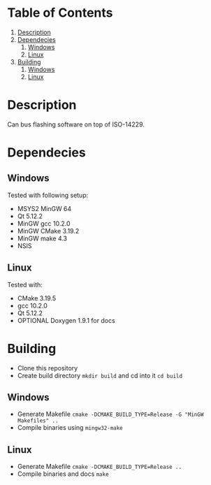 
# Table of Contents

1.  [Description](#orgb9ac75a)
2.  [Dependecies](#orga100cf1)
    1.  [Windows](#org60736eb)
    2.  [Linux](#org5f752a6)
3.  [Building](#orgbe61656)
    1.  [Windows](#org477a72f)
    2.  [Linux](#org954e007)


<a id="orgb9ac75a"></a>

# Description

Can bus flashing software on top of ISO-14229.


<a id="orga100cf1"></a>

# Dependecies


<a id="org60736eb"></a>

## Windows

Tested with following setup:

-   MSYS2 MinGW 64
-   Qt 5.12.2
-   MinGW gcc 10.2.0
-   MinGW CMake 3.19.2
-   MinGW make 4.3
-   NSIS


<a id="org5f752a6"></a>

## Linux

Tested with:

-   CMake 3.19.5
-   gcc 10.2.0
-   Qt 5.12.2
-   OPTIONAL Doxygen 1.9.1 for docs


<a id="orgbe61656"></a>

# Building

-   Clone this repository
-   Create build directory `mkdir build` and cd into it `cd build`


<a id="org477a72f"></a>

## Windows

-   Generate Makefile `cmake -DCMAKE_BUILD_TYPE=Release -G "MinGW Makefiles" ..`
-   Compile binaries using `mingw32-make`


<a id="org954e007"></a>

## Linux

-   Generate Makefile `cmake -DCMAKE_BUILD_TYPE=Release ..`
-   Compile binaries and docs `make`

